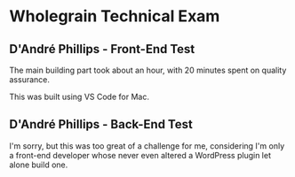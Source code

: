 # Wholegrain Technical Exam

## D'André Phillips - Front-End Test 

The main building part took about an hour, with 20 minutes spent on quality assurance. 

This was built using VS Code for Mac.


## D'André Phillips - Back-End Test 

I'm sorry, but this was too great of a challenge for me, considering I'm only a front-end developer whose never even altered a WordPress plugin let alone build one. 
